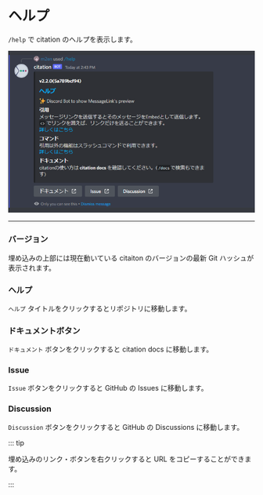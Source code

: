 # ヘルプ

`/help` で citation のヘルプを表示します。

![ヘルプ](../../image/reference/features/help.png)

---

### バージョン

埋め込みの上部には現在動いている citaiton のバージョンの最新 Git ハッシュが表示されます。

### ヘルプ

`ヘルプ` タイトルをクリックするとリポジトリに移動します。

### ドキュメントボタン

`ドキュメント` ボタンをクリックすると citation docs に移動します。

### Issue

`Issue` ボタンをクリックすると GitHub の Issues に移動します。

### Discussion

`Discussion` ボタンをクリックすると GitHub の Discussions に移動します。

::: tip

埋め込みのリンク・ボタンを右クリックすると URL をコピーすることができます。

:::
